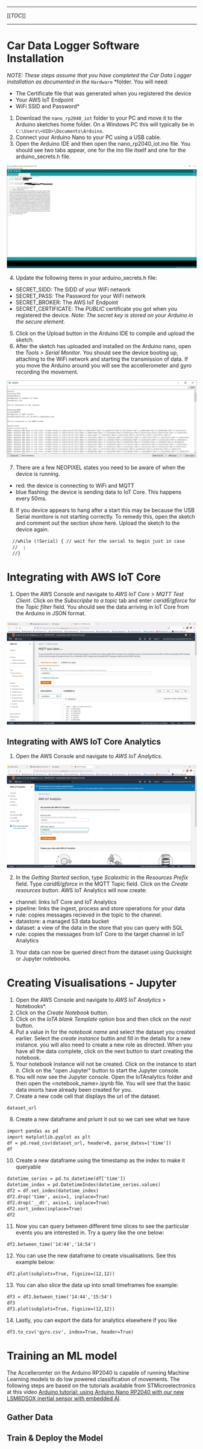 ----

[[_TOC_]]

----

# Car Data Logger Software Installation

*NOTE: These steps assume that you have completed the Car Data Logger installation as documented in the* `Hardware` *folder.  You will need:
- The Certificate file that was generated when you registered the device
- Your AWS IoT Endpoint
- WiFi SSID and Password*

1. Download the `nano_rp2040_iot` folder to your PC and move it to the Arduino sketches home folder.  On a Windows PC this will typically be in `C:\Users\<UID>\Documents\Arduino`.
2. Connect your Arduino Nano to your PC using a USB cable.
3. Open the Arduino IDE and then open the nano_rp2040_iot.ino file.  You should see two tabs appear, one for the ino file itself and one for the arduino_secrets.h file.

![Arduino Secrets Update](images/arduino_secrets.jpg)

4. Update the following items in your arduino_secrets.h file:
- SECRET_SIDD: The SIDD of your WiFi network
- SECRET_PASS: The Password for your WiFi network
- SECRET_BROKER: The AWS IoT Endpoint
- SECRET_CERTIFICATE: The *PUBLIC* certificate you got when you registered the device.  *Note: The secret key is stored on your Arduino in the secure element.*
5. Click on the Upload button in the Arduino IDE to compile and upload the sketch.  
6. After the sketch has uploaded and installed on the Arduino nano, open the *Tools > Serial Monitor*.  You should see the device booting up, attaching to the WiFi network and starting the transmission of data.  If you move the Arduino around you will see the accellerometer and gyro recording the movement.

![Arduino Data Capture](images/data_capture.jpg)

7.  There are a few NEOPIXEL states you need to be aware of when the device is running.
- red: the device is connecting to WiFi and MQTT
- blue flashing: the device is sending data to IoT Core.  This happens every 50ms.



8.  If you device appears to hang after a start this may be because the USB Serial monitore is not starting correctly.  To remedy this, open the sketch and comment out the section show here.  Upload the sketch to the device again.
```
  //while (!Serial) { // wait for the serial to begin just in case
  //  ;
  //}
```

# Integrating with AWS IoT Core

1. Open the AWS Console and navigate to *AWS IoT Core > MQTT Test Client*.  Click on the *Subscripbe to a topic* tab and enter *carid6/gforce* for the *Topic filter* field.  You should see the data arriving in IoT Core from the Arduino in JSON format.

![IoT Core](images/iot_core.jpg)

## Integrating with AWS IoT Core Analytics

1. Open the AWS Console and navigate to *AWS IoT Analytics*.

![iot_analytics_setup](images/iot_analytics_setup.jpg)

2. In the *Getting Started* section, type *Scalextric* in the *Resources Prefix* field.  Type *carid6/gforce* in the MQTT Topic field.  Click on the *Create resources* button.  AWS IoT Analytics will now create:
- channel: links IoT Core and IoT Analytics
- pipeline: links the ingest, process and store operations for your data
- rule: copies messages recieved in the topic to the channel.
- datastore: a managed S3 data bucket
- dataset: a view of the data in the store that you can query with SQL
- rule: copies the messages from IoT Core to the target channel in IoT Analytics
3. Your data can now be queried direct from the dataset using Quicksight or Jupyter notebooks.

# Creating Visualisations - Jupyter

1. Open the AWS Console and navigate to *AWS IoT Analytics* > Notebooks*.
2. Click on the *Create Notebook* button.  
3. Click on the *IoTA blank Template* option box and then click on the *next* button.
4. Put a value in for the *notebook name* and select the dataset you created earlier.  Select the *create instance* buttin and fill in the details for a new instance.  you will also need to create a new role as directed.  When you have all the data complete, click on the next button to start creating the notebook.
5. Your notebook instance will not be created.  Click on the instance to start it.  Click on the "open Jupyter" button to start the Jupyter console.
6. You will now see the Jupyter console.  Open the IoTAnalytics folder and then open the <notebook_name>.ipynb file.  You will see that the basic data imorts have already been created for you.
7. Create a new code cell that displays the url of the dataset.
```
dataset_url
```
8. Create a new dataframe and priunt it out so we can see what we have
```
import pandas as pd
import matplotlib.pyplot as plt
df = pd.read_csv(dataset_url, header=0, parse_dates=['time'])
df
```

10. Create a new dataframe using the timestamp as the index to make it queryable
```
datetime_series = pd.to_datetime(df['time'])
datetime_index = pd.DatetimeIndex(datetime_series.values)
df2 = df.set_index(datetime_index)
df2.drop('time', axis=1, inplace=True)
df2.drop('__dt', axis=1, inplace=True)
df2.sort_index(inplace=True)
df2
```
11.  Now you can query between different time slices to see the particular events you are interested in.  Try a query like the one below:
```
df2.between_time('14:44','14:54')
```
12. You can use the new dataframe to create visualisations.  See this example below:
```
df2.plot(subplots=True, figsize=(12,12))
```

13. You can also slice the data up into small timeframes foe example:
```
df3 = df2.between_time('14:44','15:54')
df3
df3.plot(subplots=True, figsize=(12,12))

```
14. Lastly, you can export the data for analytics elsewhere if you like
```
df3.to_csv('gyro.csv', index=True, header=True)
```

# Training an ML model

The Accelleromter on the Arduino RP2040 is capable of running Machine Learning models to do low powered classification of movements.  The following steps are based on the tutorials available from STMicroelectronics at this video [Arduino tutorial: using Arduino Nano RP2040 with our new LSM6DSOX inertial sensor with embedded AI](https://youtu.be/hHVsLHqIN9g).

## Gather Data



## Train & Deploy the Model

